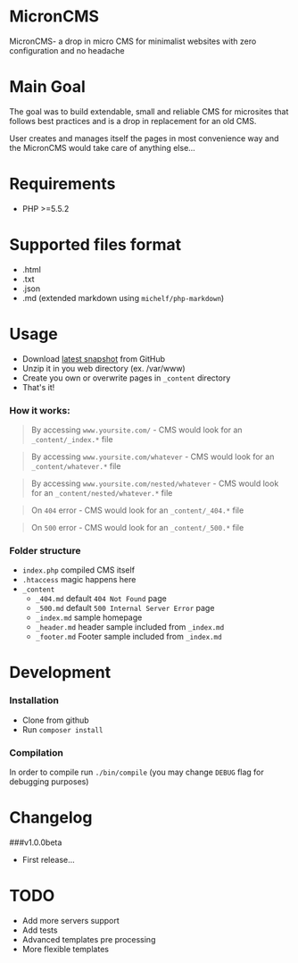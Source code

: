# MicronCMS
MicronCMS- a drop in micro CMS for minimalist websites with zero configuration and no headache

# Main Goal
The goal was to build extendable, small and reliable CMS for microsites
that follows best practices and is a drop in replacement for an old CMS.

User creates and manages itself the pages in most convenience way and the MicronCMS would take care of anything else...

# Requirements
 - PHP >=5.5.2
 
# Supported files format
 - .html
 - .txt
 - .json
 - .md (extended markdown using `michelf/php-markdown`)
 
# Usage
 - Download [latest snapshot](https://github.com/AlexanderC/MicronCMS/raw/master/snapshots/1429619749_master.zip "Latest snapshot") from GitHub
 - Unzip it in you web directory (ex. /var/www)
 - Create you own or overwrite pages in `_content` directory
 - That's it!
 
### How it works: 
 
> By accessing `www.yoursite.com/` - CMS would look for an `_content/_index.*` file

> By accessing `www.yoursite.com/whatever` - CMS would look for an `_content/whatever.*` file

> By accessing `www.yoursite.com/nested/whatever` - CMS would look for an `_content/nested/whatever.*` file

> On `404` error - CMS would look for an `_content/_404.*` file

> On `500` error - CMS would look for an `_content/_500.*` file
 
### Folder structure
 - `index.php` compiled CMS itself
 - `.htaccess` magic happens here
 - `_content`
    - `_404.md` default `404 Not Found` page   
    - `_500.md` default `500 Internal Server Error` page
    - `_index.md` sample homepage
    - `_header.md` header sample included from `_index.md`
    - `_footer.md` Footer sample included from `_index.md`
 
# Development
### Installation
 - Clone from github
 - Run `composer install`
 
### Compilation
In order to compile run `./bin/compile` (you may change `DEBUG` flag for debugging purposes)

# Changelog
###v1.0.0beta
 - First release...

# TODO
 - Add more servers support
 - Add tests
 - Advanced templates pre processing
 - More flexible templates